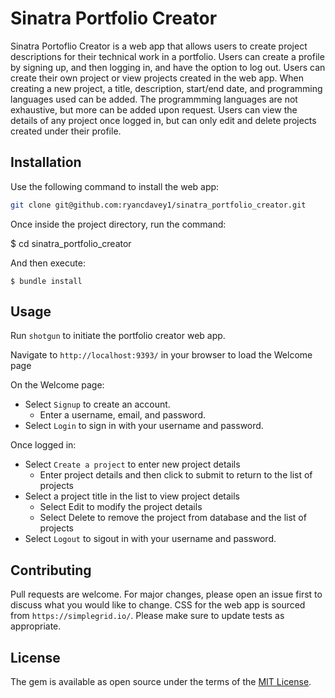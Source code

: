 # Sinatra Portfolio Creator

Sinatra Portoflio Creator is a web app that allows users to create project descriptions for their technical work in a portfolio. Users can create a profile by signing up, and then logging in, and have the option to log out. Users can create their own project or view projects created in the web app. When creating a new project, a title, description, start/end date, and programming languages used can be added. The programmming languages are not exhaustive, but more can be added upon request. Users can view the details of any project once logged in, but can only edit and delete projects created under their profile. 

## Installation

Use the following command to install the web app:
```bash
git clone git@github.com:ryancdavey1/sinatra_portfolio_creator.git
```
Once inside the project directory, run the command:

 $ cd sinatra_portfolio_creator

And then execute:

    $ bundle install

## Usage

Run `shotgun` to initiate the portfolio creator web app.

Navigate to `http://localhost:9393/` in your browser to load the Welcome page

On the Welcome page:
- Select `Signup` to create an account.
  - Enter a username, email, and password.
- Select `Login` to sign in with your username and password.

Once logged in:
- Select `Create a project` to enter new project details
  - Enter project details and then click to submit to return to the list of projects
- Select a project title in the list to view project details
  - Select Edit to modify the project details
  - Select Delete to remove the project from database and the list of projects 
- Select `Logout` to sigout in with your username and password.


## Contributing
Pull requests are welcome. For major changes, please open an issue first to discuss what you would like to change.
CSS for the web app is sourced from `https://simplegrid.io/`.
Please make sure to update tests as appropriate.

## License
The gem is available as open source under the terms of the [MIT License](https://opensource.org/licenses/MIT).